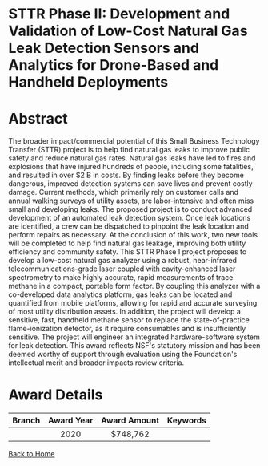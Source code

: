 
STTR Phase II: Development and Validation of Low-Cost Natural Gas Leak Detection Sensors and Analytics for Drone-Based and Handheld Deployments
===============================================================================================================================================

# Abstract


The broader impact/commercial potential of this Small Business Technology Transfer (STTR) project is to help find natural gas leaks to improve public safety and reduce natural gas rates. Natural gas leaks have led to fires and explosions that have injured hundreds of people, including some fatalities, and resulted in over $2 B in costs. By finding leaks before they become dangerous, improved detection systems can save lives and prevent costly damage. Current methods, which primarily rely on customer calls and annual walking surveys of utility assets, are labor-intensive and often miss small and developing leaks. The proposed project is to conduct advanced development of an automated leak detection system. Once leak locations are identified, a crew can be dispatched to pinpoint the leak location and perform repairs as necessary. At the conclusion of this work, two new tools will be completed to help find natural gas leakage, improving both utility efficiency and community safety. This STTR Phase I project proposes to develop a low-cost natural gas analyzer using a robust, near-infrared telecommunications-grade laser coupled with cavity-enhanced laser spectrometry to make highly accurate, rapid measurements of trace methane in a compact, portable form factor. By coupling this analyzer with a co-developed data analytics platform, gas leaks can be located and quantified from mobile platforms, allowing for rapid and accurate surveying of most utility distribution assets. In addition, the project will develop a sensitive, fast, handheld methane sensor to replace the state-of-practice flame-ionization detector, as it require consumables and is insufficiently sensitive. The project will engineer an integrated hardware-software system for leak detection. This award reflects NSF's statutory mission and has been deemed worthy of support through evaluation using the Foundation's intellectual merit and broader impacts review criteria.  

# Award Details

|Branch|Award Year|Award Amount|Keywords|
| :---: | :---: | :---: | :---: |
||2020|$748,762||
  
  


[Back to Home](https://github.com/chrischow/dod_sbir_awards/JT/#581)